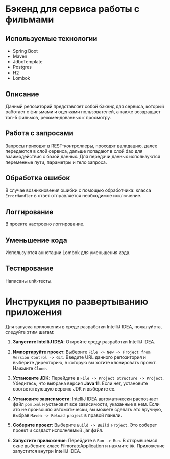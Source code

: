 # Бэкенд для сервиса работы с фильмами

## Используемые технологии
- Spring Boot
- Maven
- JdbcTemplate
- Postgres
- H2
- Lombok

## Описание
Данный репозиторий представляет собой бэкенд для сервиса, который работает с фильмами и оценками пользователей, а также возвращает топ-5 фильмов, рекомендованных к просмотру.

## Работа с запросами
Запросы приходят в REST-контроллеры, проходят валидацию, далее передаются в слой сервиса, дальше попадают в слой dao для взаимодействия с базой данных. Для передачи данных используются переменные пути, параметры и тело запроса.

## Обработка ошибок
В случае возникновения ошибки с помощью обработчика: класса `ErrorHandler` в ответ отправляется необходимое исключение.

## Логгирование
В проекте настроено логгирование.

## Уменьшение кода
Используются аннотации Lombok для уменьшения кода.

## Тестирование
Написаны unit-тесты.

# Инструкция по развертыванию приложения

Для запуска приложения в среде разработки IntelliJ IDEA, пожалуйста, следуйте этим шагам:

1. **Запустите IntelliJ IDEA**: Откройте среду разработки IntelliJ IDEA.

2. **Импортируйте проект**: Выберите `File -> New -> Project from Version Control -> Git`. Введите URL данного репозитория и выберите директорию, в которую вы хотите клонировать проект. Нажмите `Clone`.

3. **Установите JDK**: Перейдите в `File -> Project Structure -> Project`. Убедитесь, что выбрана версия **Java 11**. Если нет, установите соответствующую версию JDK и выберите ее.

4. **Установите зависимости**: IntelliJ IDEA автоматически распознает файл `pom.xml` и установит все зависимости, указанные в нем. Если это не произошло автоматически, вы можете сделать это вручную, выбрав `Maven -> Reload project` в правой панели.

5. **Соберите проект**: Выберите `Build -> Build Project`. Это соберет проект и создаст исполняемый .jar файл.

6. **Запустите приложение**: Перейдите в `Run -> Run`. В открывшемся окне выберите класс FilmorateApplication и нажмите `OK`. Приложение запустится внутри IntelliJ IDEA.

